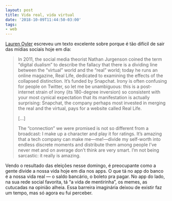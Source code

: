```yaml
---
layout: post
title: Vida real, vida virtual
date: '2018-10-09T11:44:50-03:00'
tags:
- web
---
```


[Lauren Oyler](https://thebaffler.com/outbursts/habitual-user-oyler) escreveu um texto excelente sobre porque é tão difícil de sair das mídias sociais hoje em dia:

> In 2011, the social media theorist Nathan Jurgenson coined the term “digital dualism” to describe the fallacy that there is a dividing line between the “virtual” world and the “real” world; today he runs an online magazine, Real Life, dedicated to examining the effects of the collapsed distinction. It’s funded by Snapchat. Irony is often confusing for people on Twitter, so let me be unambiguous: this is a post-internet strain of irony (its 180-degree inversion) so consistent with your most cynical expectation that its manifestation is actually surprising: Snapchat, the company perhaps most invested in merging the real and the virtual, pays for a website called Real Life.
> 
> […]
> 
> The “connection” we were promised is not so different from a broadcast: I make up a character and play it for ratings. It’s amazing that a tech company can make me—me!—divide my self-worth into endless discrete moments and distribute them among people I’ve never met and on average don’t think are very smart. I’m not being sarcastic: it really is amazing.

Vendo o resultado das eleições nesse domingo, é preocupante como a gente divide a nossa vida hoje em dia nos apps. O que tá no app do banco é a nossa vida real — o saldo bancário, o boleto pra pagar. No app do lado, na sua rede social favorita, tá “a vida de mentirinha”, os memes, as cutucadas na opinião alheia. Essa barreira imaginária deixou de existir faz um tempo, mas só agora eu fui perceber.

